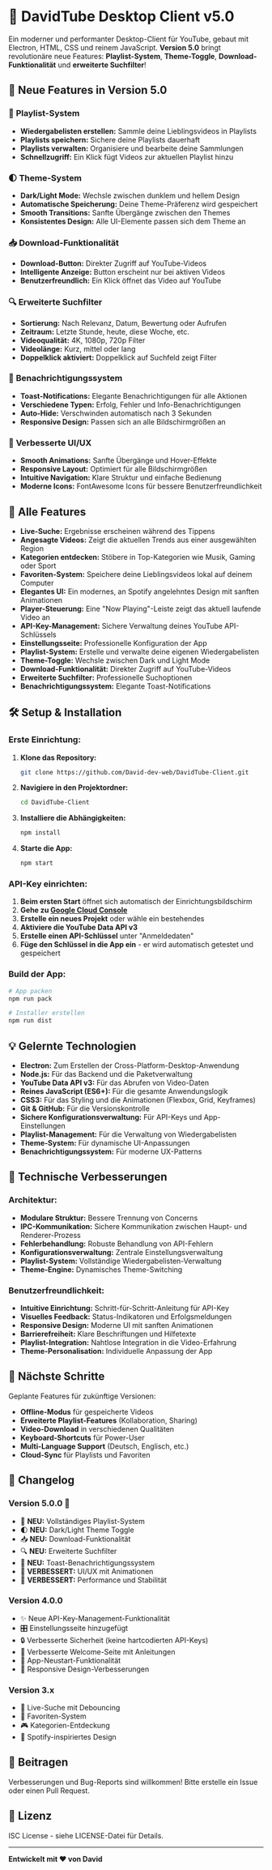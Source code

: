 # 🚀 DavidTube Desktop Client v5.0

Ein moderner und performanter Desktop-Client für YouTube, gebaut mit Electron, HTML, CSS und reinem JavaScript. **Version 5.0** bringt revolutionäre neue Features: **Playlist-System**, **Theme-Toggle**, **Download-Funktionalität** und **erweiterte Suchfilter**!

## 🌟 Neue Features in Version 5.0

### 🎵 **Playlist-System**
- **Wiedergabelisten erstellen:** Sammle deine Lieblingsvideos in Playlists
- **Playlists speichern:** Sichere deine Playlists dauerhaft
- **Playlists verwalten:** Organisiere und bearbeite deine Sammlungen
- **Schnellzugriff:** Ein Klick fügt Videos zur aktuellen Playlist hinzu

### 🌓 **Theme-System**
- **Dark/Light Mode:** Wechsle zwischen dunklem und hellem Design
- **Automatische Speicherung:** Deine Theme-Präferenz wird gespeichert
- **Smooth Transitions:** Sanfte Übergänge zwischen den Themes
- **Konsistentes Design:** Alle UI-Elemente passen sich dem Theme an

### 📥 **Download-Funktionalität**
- **Download-Button:** Direkter Zugriff auf YouTube-Videos
- **Intelligente Anzeige:** Button erscheint nur bei aktiven Videos
- **Benutzerfreundlich:** Ein Klick öffnet das Video auf YouTube

### 🔍 **Erweiterte Suchfilter**
- **Sortierung:** Nach Relevanz, Datum, Bewertung oder Aufrufen
- **Zeitraum:** Letzte Stunde, heute, diese Woche, etc.
- **Videoqualität:** 4K, 1080p, 720p Filter
- **Videolänge:** Kurz, mittel oder lang
- **Doppelklick aktiviert:** Doppelklick auf Suchfeld zeigt Filter

### 🔔 **Benachrichtigungssystem**
- **Toast-Notifications:** Elegante Benachrichtigungen für alle Aktionen
- **Verschiedene Typen:** Erfolg, Fehler und Info-Benachrichtigungen
- **Auto-Hide:** Verschwinden automatisch nach 3 Sekunden
- **Responsive Design:** Passen sich an alle Bildschirmgrößen an

### 🎨 **Verbesserte UI/UX**
- **Smooth Animations:** Sanfte Übergänge und Hover-Effekte
- **Responsive Layout:** Optimiert für alle Bildschirmgrößen
- **Intuitive Navigation:** Klare Struktur und einfache Bedienung
- **Moderne Icons:** FontAwesome Icons für bessere Benutzerfreundlichkeit

## 🌟 Alle Features

*   **Live-Suche:** Ergebnisse erscheinen während des Tippens
*   **Angesagte Videos:** Zeigt die aktuellen Trends aus einer ausgewählten Region
*   **Kategorien entdecken:** Stöbere in Top-Kategorien wie Musik, Gaming oder Sport
*   **Favoriten-System:** Speichere deine Lieblingsvideos lokal auf deinem Computer
*   **Elegantes UI:** Ein modernes, an Spotify angelehntes Design mit sanften Animationen
*   **Player-Steuerung:** Eine "Now Playing"-Leiste zeigt das aktuell laufende Video an
*   **API-Key-Management:** Sichere Verwaltung deines YouTube API-Schlüssels
*   **Einstellungsseite:** Professionelle Konfiguration der App
*   **Playlist-System:** Erstelle und verwalte deine eigenen Wiedergabelisten
*   **Theme-Toggle:** Wechsle zwischen Dark und Light Mode
*   **Download-Funktionalität:** Direkter Zugriff auf YouTube-Videos
*   **Erweiterte Suchfilter:** Professionelle Suchoptionen
*   **Benachrichtigungssystem:** Elegante Toast-Notifications

## 🛠️ Setup & Installation

### **Erste Einrichtung:**

1.  **Klone das Repository:**
    ```bash
    git clone https://github.com/David-dev-web/DavidTube-Client.git
    ```
2.  **Navigiere in den Projektordner:**
    ```bash
    cd DavidTube-Client
    ```
3.  **Installiere die Abhängigkeiten:**
    ```bash
    npm install
    ```
4.  **Starte die App:**
    ```bash
    npm start
    ```

### **API-Key einrichten:**

1. **Beim ersten Start** öffnet sich automatisch der Einrichtungsbildschirm
2. **Gehe zu [Google Cloud Console](https://console.developers.google.com/)**
3. **Erstelle ein neues Projekt** oder wähle ein bestehendes
4. **Aktiviere die YouTube Data API v3**
5. **Erstelle einen API-Schlüssel** unter "Anmeldedaten"
6. **Füge den Schlüssel in die App ein** - er wird automatisch getestet und gespeichert

### **Build der App:**

```bash
# App packen
npm run pack

# Installer erstellen
npm run dist
```

## 💡 Gelernte Technologien

*   **Electron:** Zum Erstellen der Cross-Platform-Desktop-Anwendung
*   **Node.js:** Für das Backend und die Paketverwaltung
*   **YouTube Data API v3:** Für das Abrufen von Video-Daten
*   **Reines JavaScript (ES6+):** Für die gesamte Anwendungslogik
*   **CSS3:** Für das Styling und die Animationen (Flexbox, Grid, Keyframes)
*   **Git & GitHub:** Für die Versionskontrolle
*   **Sichere Konfigurationsverwaltung:** Für API-Keys und App-Einstellungen
*   **Playlist-Management:** Für die Verwaltung von Wiedergabelisten
*   **Theme-System:** Für dynamische UI-Anpassungen
*   **Benachrichtigungssystem:** Für moderne UX-Patterns

## 🔧 Technische Verbesserungen

### **Architektur:**
- **Modulare Struktur:** Bessere Trennung von Concerns
- **IPC-Kommunikation:** Sichere Kommunikation zwischen Haupt- und Renderer-Prozess
- **Fehlerbehandlung:** Robuste Behandlung von API-Fehlern
- **Konfigurationsverwaltung:** Zentrale Einstellungsverwaltung
- **Playlist-System:** Vollständige Wiedergabelisten-Verwaltung
- **Theme-Engine:** Dynamisches Theme-Switching

### **Benutzerfreundlichkeit:**
- **Intuitive Einrichtung:** Schritt-für-Schritt-Anleitung für API-Key
- **Visuelles Feedback:** Status-Indikatoren und Erfolgsmeldungen
- **Responsive Design:** Moderne UI mit sanften Animationen
- **Barrierefreiheit:** Klare Beschriftungen und Hilfetexte
- **Playlist-Integration:** Nahtlose Integration in die Video-Erfahrung
- **Theme-Personalisation:** Individuelle Anpassung der App

## 🚀 Nächste Schritte

Geplante Features für zukünftige Versionen:
- **Offline-Modus** für gespeicherte Videos
- **Erweiterte Playlist-Features** (Kollaboration, Sharing)
- **Video-Download** in verschiedenen Qualitäten
- **Keyboard-Shortcuts** für Power-User
- **Multi-Language Support** (Deutsch, Englisch, etc.)
- **Cloud-Sync** für Playlists und Favoriten

## 📝 Changelog

### **Version 5.0.0** 🎉
- 🎵 **NEU:** Vollständiges Playlist-System
- 🌓 **NEU:** Dark/Light Theme Toggle
- 📥 **NEU:** Download-Funktionalität
- 🔍 **NEU:** Erweiterte Suchfilter
- 🔔 **NEU:** Toast-Benachrichtigungssystem
- 🎨 **VERBESSERT:** UI/UX mit Animationen
- 🚀 **VERBESSERT:** Performance und Stabilität

### **Version 4.0.0**
- ✨ Neue API-Key-Management-Funktionalität
- 🎛️ Einstellungsseite hinzugefügt
- 🔒 Verbesserte Sicherheit (keine hartcodierten API-Keys)
- 🎨 Verbesserte Welcome-Seite mit Anleitungen
- 🚀 App-Neustart-Funktionalität
- 📱 Responsive Design-Verbesserungen

### **Version 3.x**
- 🎯 Live-Suche mit Debouncing
- 💖 Favoriten-System
- 🎮 Kategorien-Entdeckung
- 🎨 Spotify-inspiriertes Design

## 🤝 Beitragen

Verbesserungen und Bug-Reports sind willkommen! Bitte erstelle ein Issue oder einen Pull Request.

## 📄 Lizenz

ISC License - siehe LICENSE-Datei für Details.

---

**Entwickelt mit ❤️ von David**

